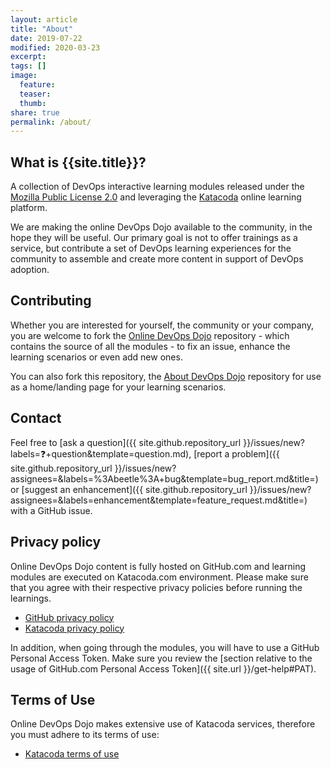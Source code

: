 ```yaml
---
layout: article
title: "About"
date: 2019-07-22
modified: 2020-03-23
excerpt:
tags: []
image:
  feature:
  teaser:
  thumb:
share: true
permalink: /about/
---
```


## What is {{site.title}}?

A collection of DevOps interactive learning modules released under the [Mozilla Public License
2.0](https://github.com/dxc-technology/online-devops-dojo/blob/master/LICENSE) and leveraging the [Katacoda](https://katacoda.com) online learning platform.

We are making the online DevOps Dojo available to the community, in the hope they will be useful. Our primary goal is not to offer
trainings as a service, but contribute a set of DevOps learning experiences for the community to assemble and create more content in
support of DevOps adoption.

## Contributing

Whether you are interested for yourself, the community or your company, you are welcome to fork the [Online DevOps
Dojo](https://github.com/dxc-technology/online-devops-dojo) repository - which contains the source of all the modules - to fix an
issue, enhance the learning scenarios or even add new ones.

You can also fork this repository, the [About DevOps Dojo](https://github.com/dxc-technology/about-devops-dojo) repository for use
as a home/landing page for your learning scenarios.

## Contact

Feel free to [ask a question]({{ site.github.repository_url }}/issues/new?labels=❓+question&template=question.md), [report a problem]({{ site.github.repository_url }}/issues/new?assignees=&labels=%3Abeetle%3A+bug&template=bug_report.md&title=) or [suggest an enhancement]({{ site.github.repository_url }}/issues/new?assignees=&labels=enhancement&template=feature_request.md&title=) with a GitHub issue.

## Privacy policy

Online DevOps Dojo content is fully hosted on GitHub.com and learning modules are executed on Katacoda.com environment. Please make sure that you agree with their respective privacy policies before running the learnings.

- [GitHub privacy policy](https://help.github.com/en/articles/github-privacy-statement)
- [Katacoda privacy policy](https://www.katacoda.com/privacy)

In addition, when going through the modules, you will have to use a GitHub Personal Access Token. Make sure you review the [section
relative to the usage of GitHub.com Personal Access Token]({{ site.url }}/get-help#PAT).

## Terms of Use

Online DevOps Dojo makes extensive use of Katacoda services, therefore you must adhere to its terms of use:

- [Katacoda terms of use](https://www.katacoda.com/terms)
